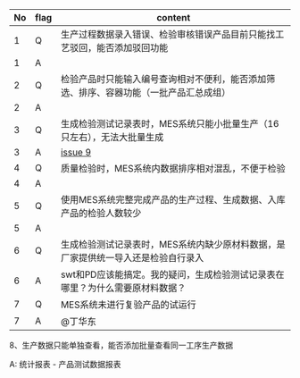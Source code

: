 |No |flag  | content |
|---|---|---|
|1|Q|生产过程数据录入错误、检验审核错误产品目前只能找工艺驳回，能否添加驳回功能|
|1|A||
|2|Q|检验产品时只能输入编号查询相对不便利，能否添加筛选、排序、容器功能（一批产品汇总成组）|
|2|A||
|3|Q|生成检验测试记录表时，MES系统只能小批量生产（16只左右），无法大批量生成|
|3|A | [issue 9](https://github.com/881997/MES/issues/9)|
|4|Q|质量检验时，MES系统内数据排序相对混乱，不便于检验|
|4|A||
|5|Q|使用MES系统完整完成产品的生产过程、生成数据、入库产品的检验人数较少|
|5|A||
|6|Q|生成检验测试记录表时，MES系统内缺少原材料数据，是厂家提供统一导入还是检验自行录入|
|6|A|swt和PD应该能搞定。我的疑问，生成检验测试记录表在哪里？为什么需要原材料数据？
|7|Q|MES系统未进行复验产品的试运行|
|7|A| @丁华东|

8、生产数据只能单独查看，能否添加批量查看同一工序生产数据

A: 统计报表 - 产品测试数据报表

